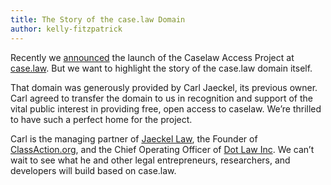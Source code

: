 ```yaml
---
title: The Story of the case.law Domain
author: kelly-fitzpatrick
---
```

Recently we [announced](https://lil.law.harvard.edu/blog/2018/10/29/caselaw-access-project-cap-launches-api-and-bulk-data-service/) the launch of the Caselaw Access Project at [case.law](https://case.law/). But we want to highlight the story of the case.law domain itself.

That domain was generously provided by Carl Jaeckel, its previous owner. Carl agreed to transfer the domain to us in recognition and support of the vital public interest in providing free, open access to caselaw. We’re thrilled to have such a perfect home for the project.

Carl is the managing partner of [Jaeckel Law](https://www.jaeckellaw.com/), the Founder of [ClassAction.org](https://www.classaction.org/), and the Chief Operating Officer of [Dot Law Inc](https://join.law/). We can’t wait to see what he and other legal entrepreneurs, researchers, and developers will build based on case.law.
